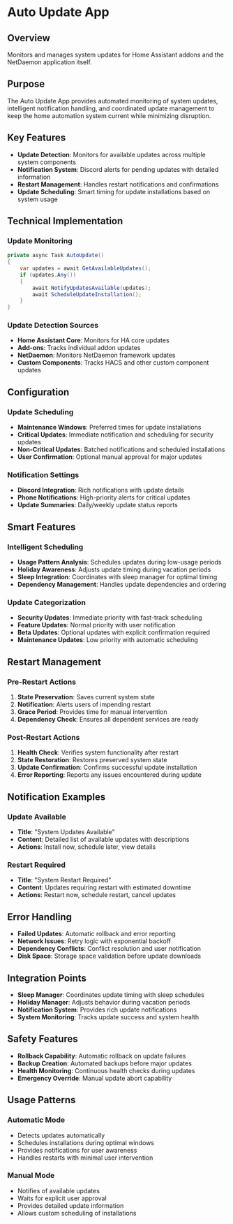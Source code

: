 # Auto Update App

## Overview

Monitors and manages system updates for Home Assistant addons and the NetDaemon application itself.

## Purpose

The Auto Update App provides automated monitoring of system updates, intelligent notification handling, and coordinated update management to keep the home automation system current while minimizing disruption.

## Key Features

- **Update Detection**: Monitors for available updates across multiple system components
- **Notification System**: Discord alerts for pending updates with detailed information
- **Restart Management**: Handles restart notifications and confirmations
- **Update Scheduling**: Smart timing for update installations based on system usage

## Technical Implementation

### Update Monitoring
```csharp
private async Task AutoUpdate()
{
    var updates = await GetAvailableUpdates();
    if (updates.Any())
    {
        await NotifyUpdatesAvailable(updates);
        await ScheduleUpdateInstallation();
    }
}
```

### Update Detection Sources
- **Home Assistant Core**: Monitors for HA core updates
- **Add-ons**: Tracks individual addon updates
- **NetDaemon**: Monitors NetDaemon framework updates
- **Custom Components**: Tracks HACS and other custom component updates

## Configuration

### Update Scheduling
- **Maintenance Windows**: Preferred times for update installations
- **Critical Updates**: Immediate notification and scheduling for security updates
- **Non-Critical Updates**: Batched notifications and scheduled installations
- **User Confirmation**: Optional manual approval for major updates

### Notification Settings
- **Discord Integration**: Rich notifications with update details
- **Phone Notifications**: High-priority alerts for critical updates
- **Update Summaries**: Daily/weekly update status reports

## Smart Features

### Intelligent Scheduling
- **Usage Pattern Analysis**: Schedules updates during low-usage periods
- **Holiday Awareness**: Adjusts update timing during vacation periods
- **Sleep Integration**: Coordinates with sleep manager for optimal timing
- **Dependency Management**: Handles update dependencies and ordering

### Update Categorization
- **Security Updates**: Immediate priority with fast-track scheduling
- **Feature Updates**: Normal priority with user notification
- **Beta Updates**: Optional updates with explicit confirmation required
- **Maintenance Updates**: Low priority with automatic scheduling

## Restart Management

### Pre-Restart Actions
1. **State Preservation**: Saves current system state
2. **Notification**: Alerts users of impending restart
3. **Grace Period**: Provides time for manual intervention
4. **Dependency Check**: Ensures all dependent services are ready

### Post-Restart Actions
1. **Health Check**: Verifies system functionality after restart
2. **State Restoration**: Restores preserved system state
3. **Update Confirmation**: Confirms successful update installation
4. **Error Reporting**: Reports any issues encountered during update

## Notification Examples

### Update Available
- **Title**: "System Updates Available"
- **Content**: Detailed list of available updates with descriptions
- **Actions**: Install now, schedule later, view details

### Restart Required
- **Title**: "System Restart Required"
- **Content**: Updates requiring restart with estimated downtime
- **Actions**: Restart now, schedule restart, cancel updates

## Error Handling

- **Failed Updates**: Automatic rollback and error reporting
- **Network Issues**: Retry logic with exponential backoff
- **Dependency Conflicts**: Conflict resolution and user notification
- **Disk Space**: Storage space validation before update downloads

## Integration Points

- **Sleep Manager**: Coordinates update timing with sleep schedules
- **Holiday Manager**: Adjusts behavior during vacation periods
- **Notification System**: Provides rich update notifications
- **System Monitoring**: Tracks update success and system health

## Safety Features

- **Rollback Capability**: Automatic rollback on update failures
- **Backup Creation**: Automated backups before major updates
- **Health Monitoring**: Continuous health checks during updates
- **Emergency Override**: Manual update abort capability

## Usage Patterns

### Automatic Mode
- Detects updates automatically
- Schedules installations during optimal windows
- Provides notifications for user awareness
- Handles restarts with minimal user intervention

### Manual Mode
- Notifies of available updates
- Waits for explicit user approval
- Provides detailed update information
- Allows custom scheduling of installations